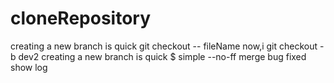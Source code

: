 # cloneRepository
creating a new branch is quick
git checkout -- fileName
now,i git checkout -b dev2
creating a new branch is quick $ simple
--no-ff merge
bug fixed
show log
